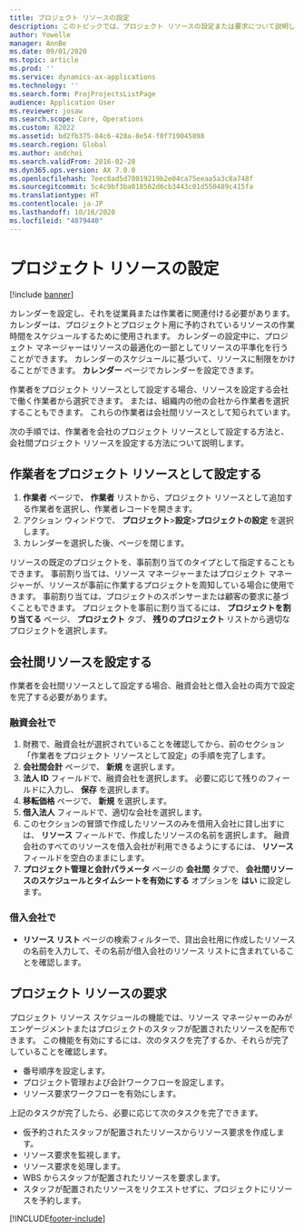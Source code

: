 ```yaml
---
title: プロジェクト リソースの設定
description: このトピックでは、プロジェクト リソースの設定または要求について説明します。
author: Yowelle
manager: AnnBe
ms.date: 09/01/2020
ms.topic: article
ms.prod: ''
ms.service: dynamics-ax-applications
ms.technology: ''
ms.search.form: ProjProjectsListPage
audience: Application User
ms.reviewer: josaw
ms.search.scope: Core, Operations
ms.custom: 82022
ms.assetid: bd2fb375-84c6-428a-8e54-f0f719045898
ms.search.region: Global
ms.author: andchoi
ms.search.validFrom: 2016-02-28
ms.dyn365.ops.version: AX 7.0.0
ms.openlocfilehash: 7eec8ad5d78019219b2e04ca75eeaa5a3c8a748f
ms.sourcegitcommit: 5c4c9bf3ba018562d6cb3443c01d550489c415fa
ms.translationtype: HT
ms.contentlocale: ja-JP
ms.lasthandoff: 10/16/2020
ms.locfileid: "4079440"
---
```

# <a name="set-up-project-resources"></a>プロジェクト リソースの設定

[!include [banner](../includes/banner.md)]

カレンダーを設定し、それを従業員または作業者に関連付ける必要があります。 カレンダーは、プロジェクトとプロジェクト用に予約されているリソースの作業時間をスケジュールするために使用されます。 カレンダーの設定中に、プロジェクト マネージャーはリソースの最適化の一部としてリソースの平準化を行うことができます。 カレンダーのスケジュールに基づいて、リソースに制限をかけることができます。 **カレンダー** ページでカレンダーを設定できます。

作業者をプロジェクト リソースとして設定する場合、リソースを設定する会社で働く作業者から選択できます。 または、組織内の他の会社から作業者を選択することもできます。 これらの作業者は会社間リソースとして知られています。

次の手順では、作業者を会社のプロジェクト リソースとして設定する方法と、会社間プロジェクト リソースを設定する方法について説明します。

## <a name="set-up-a-worker-as-a-project-resource"></a>作業者をプロジェクト リソースとして設定する

1. **作業者** ページで、 **作業者** リストから、プロジェクト リソースとして追加する作業者を選択し、作業者レコードを開きます。
2. アクション ウィンドウで、 **プロジェクト**&gt;**設定**&gt;**プロジェクトの設定** を選択します。
3. カレンダーを選択した後、ページを閉じます。

リソースの既定のプロジェクトを、事前割り当てのタイプとして指定することもできます。 事前割り当ては、リソース マネージャーまたはプロジェクト マネージャーが、リソースが事前に作業するプロジェクトを周知している場合に使用できます。 事前割り当ては、プロジェクトのスポンサーまたは顧客の要求に基づくこともできます。 プロジェクトを事前に割り当てるには、 **プロジェクトを割り当てる** ページ、 **プロジェクト** タブ、 **残りのプロジェクト** リストから適切なプロジェクトを選択します。

## <a name="set-up-an-intercompany-resource"></a>会社間リソースを設定する

作業者を会社間リソースとして設定する場合、融資会社と借入会社の両方で設定を完了する必要があります。

### <a name="in-the-lending-company"></a>融資会社で

1. 財務で、融資会社が選択されていることを確認してから、前のセクション「作業者をプロジェクト リソースとして設定」の手順を完了します。
2. **会社間会計** ページで、 **新規** を選択します。
3. **法人 ID** フィールドで、融資会社を選択します。 必要に応じて残りのフィールドに入力し、 **保存** を選択します。
4. **移転価格** ページで、 **新規** を選択します。
5. **借入法人** フィールドで、適切な会社を選択します。
6. このセクションの冒頭で作成したリソースのみを借用入会社に貸し出すには、 **リソース** フィールドで、作成したリソースの名前を選択します。 融資会社のすべてのリソースを借入会社が利用できるようにするには、 **リソース** フィールドを空白のままにします。
7. **プロジェクト管理と会計パラメータ** ページの **会社間** タブで、 **会社間リソースのスケジュールとタイムシートを有効にする** オプションを **はい** に設定します。

### <a name="in-the-borrowing-company"></a>借入会社で

- **リソース リスト** ページの検索フィルターで、貸出会社用に作成したリソースの名前を入力して、その名前が借入会社のリソース リストに含まれていることを確認します。

## <a name="request-project-resources"></a>プロジェクト リソースの要求
プロジェクト リソース スケジュールの機能では、リソース マネージャーのみがエンゲージメントまたはプロジェクトのスタッフが配置されたリソースを配布できます。 この機能を有効にするには、次のタスクを完了するか、それらが完了していることを確認します。

- 番号順序を設定します。
- プロジェクト管理および会計ワークフローを設定します。
- リソース要求ワークフローを有効にします。

上記のタスクが完了したら、必要に応じて次のタスクを完了できます。

- 仮予約されたスタッフが配置されたリソースからリソース要求を作成します。
- リソース要求を監視します。
- リソース要求を処理します。
- WBS からスタッフが配置されたリソースを要求します。
- スタッフが配置されたリソースをリクエストせずに、プロジェクトにリソースを予約します。


[!INCLUDE[footer-include](../includes/footer-banner.md)]